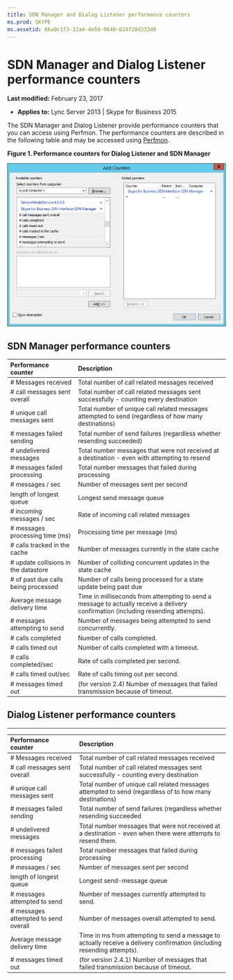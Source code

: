 ```yaml
---
title: SDN Manager and Dialog Listener performance counters
ms.prod: SKYPE
ms.assetid: 66a0c1f3-32a4-4e59-9646-824f28d332d0
---
```



# SDN Manager and Dialog Listener performance counters

 **Last modified:** February 23, 2017
  
    
    

 * **Applies to:** Lync Server 2013 | Skype for Business 2015

The SDN Manager and Dialog Listener provide performance counters that you can access using Perfmon. The performance counters are described in the following table and may be accessed using  [Perfmon](https://technet.microsoft.com/en-us/library/bb490957.aspx). 


**Figure 1. Performance counters for Dialog Listener and SDN Manager**


![Performance counters dialog box](../images/09efa1dc-2a94-4949-acd9-fe421f63a668.png)
  

## SDN Manager performance counters



|**Performance counter**|**Description**|
|:-----|:-----|
|# Messages received |Total number of call related messages received |
|# call messages sent overall |Total number of call related messages sent successfully - counting every destination |
|# unique call messages sent |Total number of unique call related messages attempted to send (regardless of how many destinations) |
|# messages failed sending |Total number of send failures (regardless whether resending succeeded) |
|# undelivered messages |Total number messages that were not received at a destination - even with attempting to resend |
|# messages failed processing |Total number messages that failed during processing |
|# messages / sec |Number of messages sent per second |
|length of longest queue |Longest send message queue |
|# incoming messages / sec |Rate of incoming call related messages |
|# messages processing time (ms) |Processing time per message (ms) |
|# calls tracked in the cache |Number of messages currently in the state cache |
|# update collisions in the datastore |Number of colliding concurrent updates in the state cache |
|# of past due calls being processed |Number of calls being processed for a state update being past due |
|Average message delivery time |Time in milliseconds from attempting to send a message to actually receive a delivery confirmation (including resending attempts). |
|# messages attempting to send |Number of messages being attempted to send concurrently. |
|# calls completed |Number of calls completed. |
|# calls timed out |Number of calls completed with a timeout. |
|# calls completed/sec |Rate of calls completed per second. |
|# calls timed out/sec |Rate of calls timing out per second. |
|# messages timed out |(for version 2.4) Number of messages that failed transmission because of timeout. |
   

## Dialog Listener performance counters


****


|**Performance counter**|**Description**|
|:-----|:-----|
|# Messages received |Total number of call related messages received |
|# call messages sent overall |Total number of call related messages sent successfully - counting every destination |
|# unique call messages sent |Total number of unique call related messages attempted to send (regardless of to how many destinations) |
|# messages failed sending |Total number of send failures (regardless whether resending succeeded |
|# undelivered messages |Total number messages that were not received at a destination - even when there were attempts to resend them. |
|# messages failed processing |Total number messages that failed during processing |
|# messages / sec |Number of messages sent per second |
| length of longest queue|Longest send-message queue |
|# messages attempted to send |Number of messages currently attempted to send. |
|# messages attempted to send overall |Number of messages overall attempted to send. |
| Average message delivery time|Time in ms from attempting to send a message to actually receive a delivery confirmation (including resending attempts). |
|# messages timed out |(for version 2.4.1) Number of messages that failed transmission because of timeout. |
   

